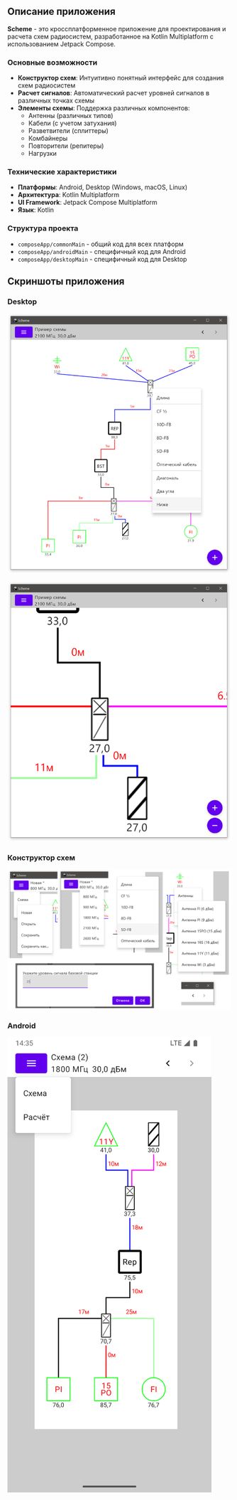## Описание приложения

**Scheme** - это кроссплатформенное приложение для проектирования и расчета схем радиосистем,
разработанное на Kotlin Multiplatform с использованием Jetpack Compose.

### Основные возможности

- **Конструктор схем**: Интуитивно понятный интерфейс для создания схем радиосистем
- **Расчет сигналов**: Автоматический расчет уровней сигналов в различных точках схемы
- **Элементы схемы**: Поддержка различных компонентов:
  - Антенны (различных типов)
  - Кабели (с учетом затухания)
  - Разветвители (сплиттеры)
  - Комбайнеры
  - Повторители (репитеры)
  - Нагрузки

### Технические характеристики

- **Платформы**: Android, Desktop (Windows, macOS, Linux)
- **Архитектура**: Kotlin Multiplatform
- **UI Framework**: Jetpack Compose Multiplatform
- **Язык**: Kotlin

### Структура проекта

- `composeApp/commonMain` - общий код для всех платформ
- `composeApp/androidMain` - специфичный код для Android
- `composeApp/desktopMain` - специфичный код для Desktop

## Скриншоты приложения

### Desktop

![Desktop](2025-06-27_15-11-09.png)

![Desktop](2025-06-27_15-14-40.png)

### Конструктор схем

![Конструктор схем](2025-06-23_16-39-19.png)

### Android

![Android](2025-06-23_16-49-00.png)